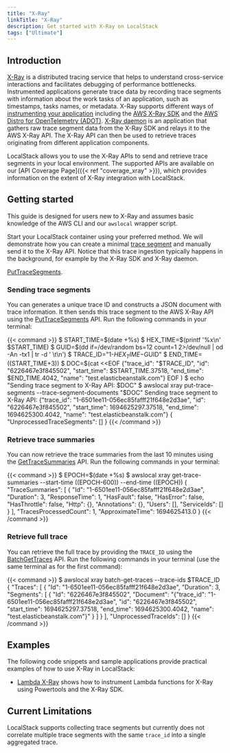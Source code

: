 ```yaml
---
title: "X-Ray"
linkTitle: "X-Ray"
description: Get started with X-Ray on LocalStack
tags: ["Ultimate"]
---
```


## Introduction

[X-Ray](https://docs.aws.amazon.com/xray/latest/devguide/aws-xray.html) is a distributed tracing service that
helps to understand cross-service interactions and facilitates debugging of performance bottlenecks.
Instrumented applications generate trace data by recording trace segments with information about the work tasks of an
application, such as timestamps, tasks names, or metadata.
X-Ray supports different ways of [instrumenting your application](https://docs.aws.amazon.com/xray/latest/devguide/xray-instrumenting-your-app.html) including
the [AWS X-Ray SDK](https://docs.aws.amazon.com/xray/latest/devguide/xray-instrumenting-your-app.html#xray-instrumenting-xray-sdk) and
the [AWS Distro for OpenTelemetry (ADOT)](https://docs.aws.amazon.com/xray/latest/devguide/xray-instrumenting-your-app.html#xray-instrumenting-opentel).
[X-Ray daemon](https://docs.aws.amazon.com/xray/latest/devguide/xray-daemon.html) is an application that gathers
raw trace segment data from the X-Ray SDK and relays it to the AWS X-Ray API.
The X-Ray API can then be used to retrieve traces originating from different application components.

LocalStack allows
you to use the X-Ray APIs to send and retrieve trace segments in your local environment.
The supported APIs are available on our [API Coverage Page]({{< ref "coverage_xray" >}}),
which provides information on the extent of X-Ray integration with LocalStack.

## Getting started

This guide is designed for users new to X-Ray and assumes basic
knowledge of the AWS CLI and our `awslocal` wrapper script.

Start your LocalStack container using your preferred method.
We will demonstrate how you can create a minimal [trace segment](https://docs.aws.amazon.com/xray/latest/devguide/xray-api-segmentdocuments.html#api-segmentdocuments-fields)
and manually send it to the X-Ray API.
Notice that this trace ingestion typically happens in the background, for example by the X-Ray SDK and X-Ray daemon.

 [PutTraceSegments](https://docs.aws.amazon.com/xray/latest/api/API_PutTraceSegments.html).

### Sending trace segments

You can generates a unique trace ID and constructs a JSON document with trace information.
It then sends this trace segment to the AWS X-Ray API using the    [PutTraceSegments](https://docs.aws.amazon.com/xray/latest/api/API_PutTraceSegments.html) API.
Run the following commands in your terminal:

{{< command >}}
$ START_TIME=$(date +%s)
$ HEX_TIME=$(printf '%x\n' $START_TIME)
$ GUID=$(dd if=/dev/random bs=12 count=1 2>/dev/null | od -An -tx1 | tr -d ' \t\n')
$ TRACE_ID="1-$HEX_TIME-$GUID"
$ END_TIME=$(($START_TIME+3))
$ DOC=$(cat <<EOF
{"trace_id": "$TRACE_ID", "id": "6226467e3f845502", "start_time": $START_TIME.37518, "end_time": $END_TIME.4042, "name": "test.elasticbeanstalk.com"}
EOF
)
$ echo "Sending trace segment to X-Ray API: $DOC"
$ awslocal xray put-trace-segments --trace-segment-documents "$DOC"
<disable-copy>
Sending trace segment to X-Ray API: {"trace_id": "1-6501ee11-056ec85fafff21f648e2d3ae", "id": "6226467e3f845502", "start_time": 1694625297.37518, "end_time": 1694625300.4042, "name": "test.elasticbeanstalk.com"}
{
"UnprocessedTraceSegments": []
}
</disable-copy>
{{< /command >}}

### Retrieve trace summaries

You can now retrieve the trace summaries from the last 10 minutes using the [GetTraceSummaries](https://docs.aws.amazon.com/xray/latest/api/API_GetTraceSummaries.html) API.
Run the following commands in your terminal:

{{< command >}}
$ EPOCH=$(date +%s)
$ awslocal xray get-trace-summaries --start-time $(($EPOCH-600)) --end-time $(($EPOCH))
<disable-copy>
{
    "TraceSummaries": [
        {
            "Id": "1-6501ee11-056ec85fafff21f648e2d3ae",
            "Duration": 3,
            "ResponseTime": 1,
            "HasFault": false,
            "HasError": false,
            "HasThrottle": false,
            "Http": {},
            "Annotations": {},
            "Users": [],
            "ServiceIds": []
        }
    ],
    "TracesProcessedCount": 1,
    "ApproximateTime": 1694625413.0
}
</disable-copy>
{{< /command >}}

### Retrieve full trace

You can retrieve the full trace by providing the `TRACE_ID` using the [BatchGetTraces](https://docs.aws.amazon.com/xray/latest/api/API_BatchGetTraces.html) API.
Run the following commands in your terminal (use the same terminal as for the first command):

{{< command >}}
$ awslocal xray batch-get-traces --trace-ids $TRACE_ID
<disable-copy>
{
    "Traces": [
        {
            "Id": "1-6501ee11-056ec85fafff21f648e2d3ae",
            "Duration": 3,
            "Segments": [
                {
                    "Id": "6226467e3f845502",
                    "Document": "{\"trace_id\": \"1-6501ee11-056ec85fafff21f648e2d3ae\", \"id\": \"6226467e3f845502\", \"start_time\": 1694625297.37518, \"end_time\": 1694625300.4042, \"name\": \"test.elasticbeanstalk.com\"}"
                }
            ]
        }
    ],
    "UnprocessedTraceIds": []
}
</disable-copy>
{{< /command >}}

## Examples

The following code snippets and sample applications provide practical examples of how to use X-Ray in LocalStack:

- [Lambda X-Ray](https://github.com/localstack/localstack-pro-samples/tree/master/lambda-xray) shows how to instrument Lambda functions for X-Ray using Powertools and the X-Ray SDK.

## Current Limitations

LocalStack supports collecting trace segments but currently does not correlate multiple trace segments with the same
`trace_id` into a single aggregated trace.
